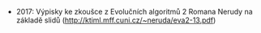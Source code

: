 - 2017: Výpisky ke zkoušce z Evolučních algoritmů 2 Romana Nerudy na základě slidů (http://ktiml.mff.cuni.cz/~neruda/eva2-13.pdf)